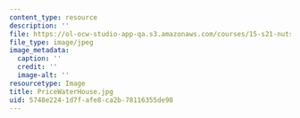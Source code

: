```yaml
---
content_type: resource
description: ''
file: https://ol-ocw-studio-app-qa.s3.amazonaws.com/courses/15-s21-nuts-and-bolts-of-business-plans-january-iap-2014/5748e2241d7fafe8ca2b78116355de98_PriceWaterHouse.jpg
file_type: image/jpeg
image_metadata:
  caption: ''
  credit: ''
  image-alt: ''
resourcetype: Image
title: PriceWaterHouse.jpg
uid: 5748e224-1d7f-afe8-ca2b-78116355de98
---
```


